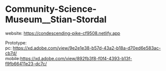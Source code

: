 # Community-Science-Museum__Stian-Stordal

website: https://condescending-pike-cf9508.netlify.app

Prototype: <br>
pc: https://xd.adobe.com/view/9e2e1e38-b57d-43a2-b18a-d70ed6e583ac-cb7d/ <br>
mobile:https://xd.adobe.com/view/892fb3f8-f0f4-4393-b13f-f9fb66411e23-dc7c/
